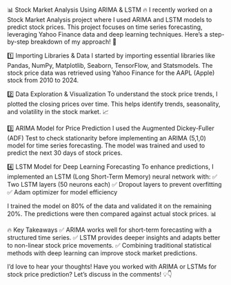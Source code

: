 📊 Stock Market Analysis Using ARIMA & LSTM 🔥
I recently worked on a Stock Market Analysis project where I used ARIMA and LSTM models to predict stock prices. This project focuses on time series forecasting, leveraging Yahoo Finance data and deep learning techniques. Here’s a step-by-step breakdown of my approach! 🚀

1️⃣ Importing Libraries & Data
I started by importing essential libraries like Pandas, NumPy, Matplotlib, Seaborn, TensorFlow, and Statsmodels. The stock price data was retrieved using Yahoo Finance for the AAPL (Apple) stock from 2010 to 2024.

2️⃣ Data Exploration & Visualization
To understand the stock price trends, I plotted the closing prices over time. This helps identify trends, seasonality, and volatility in the stock market. 📈

3️⃣ ARIMA Model for Price Prediction
I used the Augmented Dickey-Fuller (ADF) Test to check stationarity before implementing an ARIMA (5,1,0) model for time series forecasting. The model was trained and used to predict the next 30 days of stock prices.

4️⃣ LSTM Model for Deep Learning Forecasting
To enhance predictions, I implemented an LSTM (Long Short-Term Memory) neural network with:
✅ Two LSTM layers (50 neurons each)
✅ Dropout layers to prevent overfitting
✅ Adam optimizer for model efficiency

I trained the model on 80% of the data and validated it on the remaining 20%. The predictions were then compared against actual stock prices. 📊

🔥 Key Takeaways
✅ ARIMA works well for short-term forecasting with a structured time series.
✅ LSTM provides deeper insights and adapts better to non-linear stock price movements.
✅ Combining traditional statistical methods with deep learning can improve stock market predictions.

I’d love to hear your thoughts! Have you worked with ARIMA or LSTMs for stock price prediction? Let’s discuss in the comments! 💡👇
